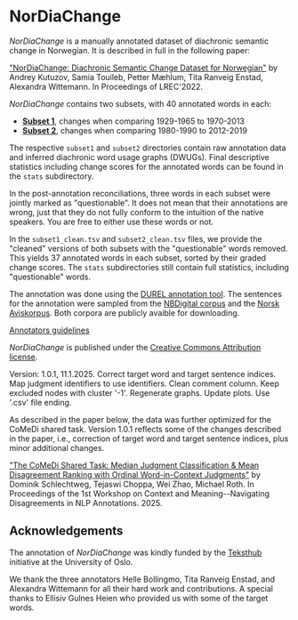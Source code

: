 # NorDiaChange
_NorDiaChange_ is a manually annotated dataset of diachronic semantic change in Norwegian. It is described in full in the following paper:

["NorDiaChange: Diachronic Semantic Change Dataset for Norwegian"](https://aclanthology.org/2022.lrec-1.274/) by Andrey Kutuzov, Samia Touileb, Petter Mæhlum, Tita Ranveig Enstad, Alexandra Wittemann. In Proceedings of LREC'2022.

_NorDiaChange_ contains two subsets, with 40 annotated words in each:
- **[Subset 1](https://github.com/ltgoslo/nor_dia_change/tree/main/subset1)**, changes when comparing 1929-1965 to 1970-2013
- **[Subset 2](https://github.com/ltgoslo/nor_dia_change/tree/main/subset2)**, changes when comparing 1980-1990 to 2012-2019

The respective `subset1` and `subset2` directories contain raw annotation data and inferred diachronic word usage graphs (DWUGs).
Final descriptive statistics including change scores for the annotated words can be found in the `stats` subdirectory.

In the post-annotation reconciliations, three words in each subset were jointly marked as "questionable".
It does not mean that their annotations are wrong, just that they do not fully conform to the intuition of the native speakers.
You are free to either use these words or not.

In the `subset1_clean.tsv` and `subset2_clean.tsv` files, we provide the "cleaned" versions of both subsets with the "questionable" words removed.
This yields 37 annotated words in each subset, sorted by their graded change scores.
The `stats` subdirectories still contain full statistics, including "questionable" words.

The annotation was done using the [DUREL annotation tool](https://durel.ims.uni-stuttgart.de/).
The sentences for the annotation were sampled from the [NBDigital corpus](https://www.nb.no/sprakbanken/ressurskatalog/oai-nb-no-sbr-34/) and the [Norsk Aviskorpus](https://www.nb.no/sprakbanken/ressurskatalog/oai-nb-no-sbr-4/).
Both corpora are publicly avaible for downloading.

[Annotators guidelines](https://github.com/ltgoslo/nor_dia_change/blob/main/guidelines.md)

_NorDiaChange_ is published under the [Creative Commons Attribution license](https://creativecommons.org/licenses/by/4.0/).

Version: 1.0.1, 11.1.2025. Correct target word and target sentence indices. Map judgment identifiers to use identifiers. Clean comment column. Keep excluded nodes with cluster '-1'. Regenerate graphs. Update plots. Use '.csv' file ending. 

As described in the paper below, the data was further optimized for the CoMeDi shared task. Version 1.0.1 reflects some of the changes described in the paper, i.e., correction of target word and target sentence indices, plus minor additional changes.

["The CoMeDi Shared Task: Median Judgment Classification & Mean Disagreement Ranking with Ordinal Word-in-Context Judgments"](https://aclanthology.org/2025.comedi-1.4/) by Dominik Schlechtweg, Tejaswi Choppa, Wei Zhao, Michael Roth. In Proceedings of the 1st Workshop on Context and Meaning--Navigating Disagreements in NLP Annotations. 2025.


## Acknowledgements
The annotation of _NorDiaChange_ was kindly funded by the [Teksthub](https://www.uio.no/tjenester/it/forskning/kompetansehuber/teksthub/) initiative at the University of Oslo.

We thank the three annotators Helle Bollingmo, Tita Ranveig Enstad, and Alexandra Wittemann for all their hard work and contributions. 
A special thanks to Ellisiv Gulnes Heien who provided us with some of the target words.
